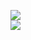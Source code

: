 [![](https://img.shields.io/badge/Made%20With-Github%20Spray-lightgrey.svg?style=for-the-badge&logo=github)](https://github.com/Annihil/github-spray#21867)  
[![](https://i.imgur.com/2DrTn0Z.gif)](https://github.com/Annihil/github-spray)